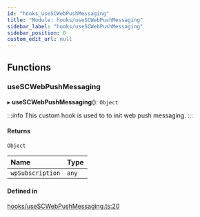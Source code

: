 ```yaml
---
id: "hooks_useSCWebPushMessaging"
title: "Module: hooks/useSCWebPushMessaging"
sidebar_label: "hooks/useSCWebPushMessaging"
sidebar_position: 0
custom_edit_url: null
---
```


## Functions

### useSCWebPushMessaging

▸ **useSCWebPushMessaging**(): `Object`

:::info
This custom hook is used to to init web push messaging.
:::

#### Returns

`Object`

| Name | Type |
| :------ | :------ |
| `wpSubscription` | `any` |

#### Defined in

[hooks/useSCWebPushMessaging.ts:20](https://github.com/selfcommunity/community-ui/blob/f8d581a/packages/sc-core/src/hooks/useSCWebPushMessaging.ts#L20)
